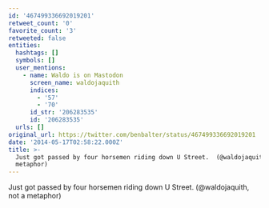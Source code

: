 ```yaml
---
id: '467499336692019201'
retweet_count: '0'
favorite_count: '3'
retweeted: false
entities:
  hashtags: []
  symbols: []
  user_mentions:
    - name: Waldo is on Mastodon
      screen_name: waldojaquith
      indices:
        - '57'
        - '70'
      id_str: '206283535'
      id: '206283535'
  urls: []
original_url: https://twitter.com/benbalter/status/467499336692019201
date: '2014-05-17T02:58:22.000Z'
title: >-
  Just got passed by four horsemen riding down U Street.  (@waldojaquith, not a
  metaphor)
---
```


Just got passed by four horsemen riding down U Street.  (@waldojaquith, not a metaphor)